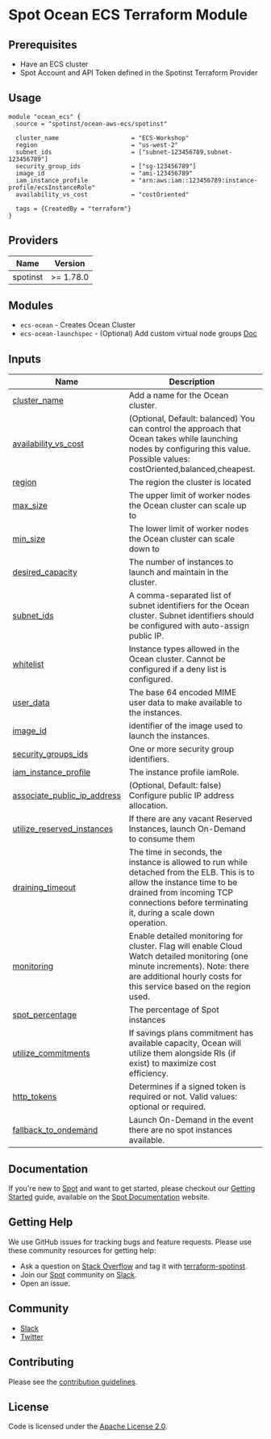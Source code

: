 # Spot Ocean ECS Terraform Module

## Prerequisites
* Have an ECS cluster
* Spot Account and API Token defined in the Spotinst Terraform Provider

## Usage
```hcl
module "ocean_ecs" {
  source = "spotinst/ocean-aws-ecs/spotinst"

  cluster_name                    = "ECS-Workshop"
  region                          = "us-west-2"
  subnet_ids                      = ["subnet-123456789,subnet-123456789"]
  security_group_ids              = ["sg-123456789"]
  image_id                        = "ami-123456789"
  iam_instance_profile            = "arn:aws:iam::123456789:instance-profile/ecsInstanceRole"
  availability_vs_cost            = "costOriented"

  tags = {CreatedBy = "terraform"}
}
```

## Providers

| Name | Version   |
|------|-----------|
| spotinst | >= 1.78.0 |

## Modules
* `ecs-ocean` - Creates Ocean Cluster
* `ecs-ocean-launchspec` - (Optional) Add custom virtual node groups [Doc](https://registry.terraform.io/modules/spotinst/ocean-aws-ecs-vng/spotinst/latest)

## Inputs

| Name                                                                                                                    | Description                                                                                                                                                                                                           | Type                                                                                                                                                                                                                                                                                                                                                                                                                                                                                                                                                                                                                                                                                                                                                                                                                                                  | Default      | Required |
|-------------------------------------------------------------------------------------------------------------------------|-----------------------------------------------------------------------------------------------------------------------------------------------------------------------------------------------------------------------|-------------------------------------------------------------------------------------------------------------------------------------------------------------------------------------------------------------------------------------------------------------------------------------------------------------------------------------------------------------------------------------------------------------------------------------------------------------------------------------------------------------------------------------------------------------------------------------------------------------------------------------------------------------------------------------------------------------------------------------------------------------------------------------------------------------------------------------------------------|--------------|:--------:|
| <a name="input_cluster_name"></a> [cluster\_name](#input\_cluster\_name)                                                | Add a name for the Ocean cluster.                                                                                                                                                                                     | `string`                                                                                                                                                                                                                                                                                                                                                                                                                                                                                                                                                                                                                                                                                                                                                                                                                                              | `null`       |   yes    |
| <a name="input_availability_vs_cost"></a> [availability\_vs\_cost](#input\_availability\_vs\_cost)                      | (Optional, Default: balanced) You can control the approach that Ocean takes while launching nodes by configuring this value. Possible values: costOriented,balanced,cheapest.                                         | `string`  | `balanced`   |    no    |
| <a name="input_region"></a> [region](#input\_region)                                                                    | The region the cluster is located                                                                                                                                                                                     | `string`                                                                                                                                                                                                                                                                                                                                                                                                                                                                                                                                                                                                                                                                                                                                                                                                                                                                                              | n/a          | yes |
| <a name="input_max_size"></a> [max\_size](#input\_max\_size)                                                            | The upper limit of worker nodes the Ocean cluster can scale up to                                                                                                                                                     | `number`                                                                                                                                                                                                                                                                                                                                                                                                                                                                                                                                                                                                                                                                                                                                                                                                                                                                                              | `1000`       | no |
| <a name="input_min_size"></a> [min\_size](#input\_min\_size)                                                            | The lower limit of worker nodes the Ocean cluster can scale down to                                                                                                                                                   | `number`                                                                                                                                                                                                                                                                                                                                                                                                                                                                                                                                                                                                                                                                                                                                                                                                                                                                                              | `0`          | no |
| <a name="input_desired_capacity"></a> [desired\_capacity](#input\_desired\_capacity)                                    | The number of instances to launch and maintain in the cluster.<br/>                                                                                                                                                   | `number`                                                                                                                                                                                                                                                                                                                                                                                                                                                                                                                                                                                                                                                                                                                                                                                                                                                                                              | `null`       | no |
| <a name="input_subnet_ids"></a> [subnet\_ids](#input\_subnet\_ids)                                                      | A comma-separated list of subnet identifiers for the Ocean cluster. Subnet identifiers should be configured with auto-assign public IP.                                                                               | `list(string)`                                                                                                                                                                                                                                                                                                                                                                                                                                                                                                                                                                                                                                                                                                                                                                                                                                                                                        | n/a          | yes |
| <a name="input_whitelist"></a> [whitelist](#input\_whitelist)                                                           | Instance types allowed in the Ocean cluster. Cannot be configured if a deny list is configured.                                                                                                                       | `list(string)`                                                                                                                                                                                                                                                                                                                                                                                                                                                                                                                                                                                                                                                                                                                                                                                                                                                                                        | `null`       | no |
| <a name="input_user_data"></a> [user\_data](#input\_user\_data)                                                         | The base 64 encoded MIME user data to make available to the instances.                                                                                                                                                | `string`                                                                                                                                                                                                                                                                                                                                                                                                                                                                                                                                                                                                                                                                                                                                                                                                                                                                                              | `null`       | no |
| <a name="input_image_id"></a> [image_id](#input\_image\_id)                                                             | identifier of the image used to launch the instances.                                                                                                                                                                 | `string`                                                                                                                                                                                                                                                                                                                                                                                                                                                                                                                                                                                                                                                                                                                                                                                                                                                                                              | n/a          | yes |
| <a name="input_security_groups_ids"></a> [security\_groups\_ids](#input\_security\_groups\_ids)                         | One or more security group identifiers.                                                                                                                                                                               | `list(string)`                                                                                                                                                                                                                                                                                                                                                                                                                                                                                                                                                                                                                                                                                                                                                                                                                                                                                        | n/a          | yes |
| <a name="input_iam_instance_profile"></a> [iam\_instance\_profile](#input\_iam_instance\_profile)                       | The instance profile iamRole.                                                                                                                                                                                         | `string`                                                                                                                                                                                                                                                                                                                                                                                                                                                                                                                                                                                                                                                                                                                                                                                                                                                                                              | `null`       | no |
| <a name="input_associate_public_ip_address"></a> [associate\_public\_ip\_address](#input\_associate\_public\_ip\_address) | (Optional, Default: false) Configure public IP address allocation.                                                                                                                                                    | `bool`                                                                                                                                                                                                                                                                                                                                                                                                                                                                                                                                                                                                                                                                                                                                                                                                                                                                                                | `false`      | no |
| <a name="input_utilize_reserved_instances"></a> [utilize\_reserved\_instances](#input\_utilize\_reserved\_instances)    | If there are any vacant Reserved Instances, launch On-Demand to consume them                                                                                                                                          | `bool`                                                                                                                                                                                                                                                                                                                                                                                                                                                                                                                                                                                                                                                                                                                                                                                                                                                                                                | `true`       | no |
| <a name="input_draining_timeout"></a> [draining\_timeout](#input\_draining\_timeout)                                    | The time in seconds, the instance is allowed to run while detached from the ELB. This is to allow the instance time to be drained from incoming TCP connections before terminating it, during a scale down operation. | `number`                                                                                                                                                                                                                                                                                                                                                                                                                                                                                                                                                                                                                                                                                                                                                                                                                                                                                              | `120`        | no |
| <a name="input_monitoring"></a> [monitoring](#input\_monitoring)                                                        | Enable detailed monitoring for cluster. Flag will enable Cloud Watch detailed monitoring (one minute increments). Note: there are additional hourly costs for this service based on the region used.                  | `bool`                                                                                                                                                                                                                                                                                                                                                                                                                                                                                                                                                                                                                                                                                                                                                                                                                                                                                                | `false`      | no |
| <a name="input_spot_percentage"></a> [spot\_percentage](#input\_spot\_percentage)                                       | The percentage of Spot instances                                                                                                                                                                                      | `number`                                                                                                                                                                                                                                                                                                                                                                                                                                                                                                                                                                                                                                                                                                                                                                                                                                                                                              | `null`       | no |
| <a name="input_utilize_commitments"></a> [utilize\_commitments](#input\_utilize\_commitments)                           | If savings plans commitment has available capacity, Ocean will utilize them alongside RIs (if exist) to maximize cost efficiency.                                                                                     | `bool`                                                                                                                                                                                                                                                                                                                                                                                                                                                                                                                                                                                                                                                                                                                                                                                                                                                                                                | `false`      | no |
| <a name="input_http_tokens"></a> [http\_tokens](#input\_http\_tokens)                                                   | Determines if a signed token is required or not. Valid values: optional or required.                                                                                                                                  | `string`                                                                                                                                                                                                                                                                                                                                                                                                                                                                                                                                                                                                                                                                                                                                                                                                                                                                                              | `"optional"` | no |
| <a name="input_fallback_to_ondemand"></a> [fallback\_to\_ondemand](#input\_utilize\_commitments)             | Launch On-Demand in the event there are no spot instances available.                                                                                                                                                  | `bool`                                                                                                                                                                                                                                                                                                                                                                                                                                                                                                                                                                                                                                                                                                                                                                                                                                                                                                | `true`       | no |

## Documentation

If you're new to [Spot](https://spot.io/) and want to get started, please checkout our [Getting Started](https://docs.spot.io/connect-your-cloud-provider/) guide, available on the [Spot Documentation](https://docs.spot.io/) website.

## Getting Help

We use GitHub issues for tracking bugs and feature requests. Please use these community resources for getting help:

- Ask a question on [Stack Overflow](https://stackoverflow.com/) and tag it with [terraform-spotinst](https://stackoverflow.com/questions/tagged/terraform-spotinst/).
- Join our [Spot](https://spot.io/) community on [Slack](http://slack.spot.io/).
- Open an issue.

## Community

- [Slack](http://slack.spot.io/)
- [Twitter](https://twitter.com/spot_hq/)

## Contributing

Please see the [contribution guidelines](CONTRIBUTING.md).

## License

Code is licensed under the [Apache License 2.0](LICENSE).